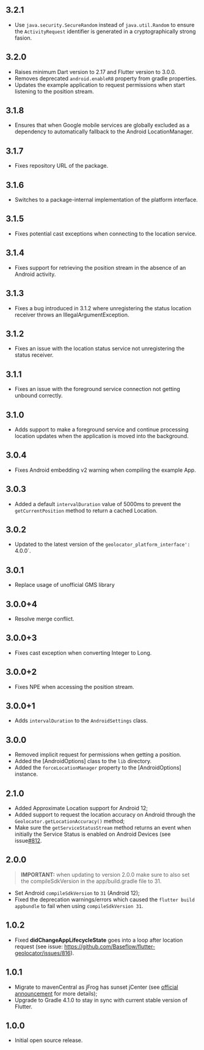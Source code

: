 ## 3.2.1

- Use `java.security.SecureRandom` instead of `java.util.Random` to ensure the 
`ActivityRequest` identifier is generated in a cryptographically strong fasion.

## 3.2.0

- Raises minimum Dart version to 2.17 and Flutter version to 3.0.0.
- Removes deprecated `android.enableR8` property from gradle properties.
- Updates the example application to request permissions when start listening to the position stream.

## 3.1.8

- Ensures that when Google mobile services are globally excluded as a dependency to automatically fallback to the Android LocationManager.

## 3.1.7

- Fixes repository URL of the package.

## 3.1.6

- Switches to a package-internal implementation of the platform interface.

## 3.1.5

- Fixes potential cast exceptions when connecting to the location service.

## 3.1.4

- Fixes support for retrieving the position stream in the absence of an Android activity.

## 3.1.3

- Fixes a bug introduced in 3.1.2 where unregistering the status location receiver throws an IllegalArgumentException.

## 3.1.2

- Fixes an issue with the location status service not unregistering the status receiver.

## 3.1.1

- Fixes an issue with the foreground service connection not getting unbound correctly.

## 3.1.0

- Adds support to make a foreground service and continue processing location updates when the application is moved into the background.

## 3.0.4

- Fixes Android embedding v2 warning when compiling the example App.

## 3.0.3

- Added a default `intervalDuration` value of 5000ms to prevent the `getCurrentPosition` method to return a cached Location.

## 3.0.2

- Updated to the latest version of the `geolocator_platform_interface': `4.0.0`.

## 3.0.1

- Replace usage of unofficial GMS library

## 3.0.0+4

- Resolve merge conflict.

## 3.0.0+3

- Fixes cast exception when converting Integer to Long.

## 3.0.0+2

- Fixes NPE when accessing the position stream.

## 3.0.0+1

- Adds `intervalDuration` to the `AndroidSettings` class.

## 3.0.0

- Removed implicit request for permissions when getting a position.
- Added the [AndroidOptions] class to the `lib` directory.
- Added the `forceLocationManager` property to the [AndroidOptions] instance.

## 2.1.0

- Added Approximate Location support for Android 12;
- Added support to request the location accuracy on Android through the `Geolocator.getLocationAccuracy()` method;
- Make sure the `getServiceStatusStream` method returns an event when initially the Service Status is enabled on Android Devices (see issue[#812](https://github.com/Baseflow/flutter-geolocator/issues/812).

## 2.0.0

> **IMPORTANT:** when updating to version 2.0.0 make sure to also set the compileSdkVersion in the app/build.gradle file to 31.

- Set Android `compileSdkVersion` to `31` (Android 12);
- Fixed the deprecation warnings/errors which caused the `flutter build appbundle` to fail when using `compileSdkVersion 31`.

## 1.0.2

- Fixed **didChangeAppLifecycleState** goes into a loop after location request (see issue: https://github.com/Baseflow/flutter-geolocator/issues/816).

## 1.0.1

- Migrate to mavenCentral as jFrog has sunset jCenter (see [official announcement](https://jfrog.com/blog/into-the-sunset-bintray-jcenter-gocenter-and-chartcenter) for more details);
- Upgrade to Gradle 4.1.0 to stay in sync with current stable version of Flutter.

## 1.0.0

- Initial open source release.

